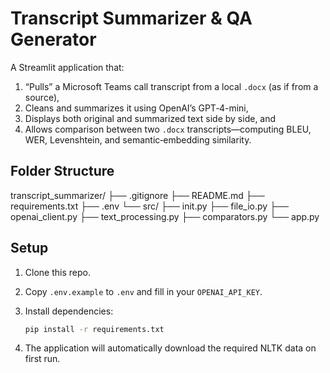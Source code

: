 # Transcript Summarizer & QA Generator

A Streamlit application that:
1. “Pulls” a Microsoft Teams call transcript from a local `.docx` (as if from a source),
2. Cleans and summarizes it using OpenAI’s GPT‐4-mini,
3. Displays both original and summarized text side by side, and
4. Allows comparison between two `.docx` transcripts—computing BLEU, WER, Levenshtein, and semantic‐embedding similarity.

## Folder Structure

transcript_summarizer/
├── .gitignore
├── README.md
├── requirements.txt
├── .env
└── src/
├── init.py
├── file_io.py
├── openai_client.py
├── text_processing.py
├── comparators.py
└── app.py


## Setup

1. Clone this repo.
2. Copy `.env.example` to `.env` and fill in your `OPENAI_API_KEY`.
3. Install dependencies:

   ```bash
   pip install -r requirements.txt
   ```

4. The application will automatically download the required NLTK data on first run.

